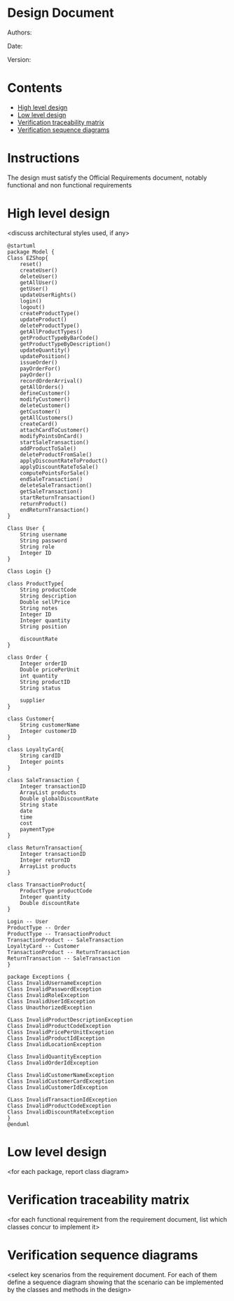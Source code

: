 # Design Document 


Authors: 

Date:

Version:


# Contents

- [High level design](#package-diagram)
- [Low level design](#class-diagram)
- [Verification traceability matrix](#verification-traceability-matrix)
- [Verification sequence diagrams](#verification-sequence-diagrams)

# Instructions

The design must satisfy the Official Requirements document, notably functional and non functional requirements

# High level design 

<discuss architectural styles used, if any>
<report package diagram>

```plantuml
@startuml
package Model {
Class EZShop{
    reset()
    createUser()
    deleteUser()
    getAllUser()
    getUser()
    updateUserRights()
    login()
    logout()
    createProductType()
    updateProduct()
    deleteProductType()
    getAllProductTypes()
    getProductTypeByBarCode()
    getProductTypeByDescription()
    updateQuantity()
    updatePosition()
    issueOrder()
    payOrderFor()
    payOrder()
    recordOrderArrival()
    getAllOrders()
    defineCustomer()
    modifyCustomer()
    deleteCustomer()
    getCustomer()
    getAllCustomers()
    createCard()
    attachCardToCustomer()
    modifyPointsOnCard()
    startSaleTransaction()
    addProductToSale()
    deleteProductFromSale()
    applyDiscountRateToProduct()
    applyDiscountRateToSale()
    computePointsForSale()
    endSaleTransaction()
    deleteSaleTransaction()
    getSaleTransaction()
    startReturnTransaction()
    returnProduct()
    endReturnTransaction()
}

Class User {
    String username
    String password
    String role
    Integer ID
}

Class Login {}

class ProductType{
    String productCode
    String description
    Double sellPrice
    String notes
    Integer ID
    Integer quantity
    String position

    discountRate
}

class Order {
    Integer orderID
    Double pricePerUnit
    int quantity
    String productID
    String status

    supplier
}

class Customer{
    String customerName
    Integer customerID
}

class LoyaltyCard{
    String cardID
    Integer points
}

class SaleTransaction {
    Integer transactionID
    ArrayList products
    Double globalDiscountRate
    String state
    date
    time
    cost
    paymentType
}

class ReturnTransaction{
    Integer transactionID
    Integer returnID
    ArrayList products
}

class TransactionProduct{
    ProductType productCode
    Integer quantity
    Double discountRate
}

Login -- User
ProductType -- Order
ProductType -- TransactionProduct
TransactionProduct -- SaleTransaction
LoyaltyCard -- Customer
TransactionProduct -- ReturnTransaction
ReturnTransaction -- SaleTransaction
}

package Exceptions {
Class InvalidUsernameException
Class InvalidPasswordException
Class InvalidRoleException
Class InvalidUserIdException
Class UnauthorizedException

CLass InvalidProductDescriptionException
Class InvalidProductCodeException
Class InvalidPricePerUnitException
Class InvalidProductIdException
Class InvalidLocationException

Class InvalidQuantityException
Class InvalidOrderIdException

Class InvalidCustomerNameException
Class InvalidCustomerCardException
Class InvalidCustomerIdException

CLass InvalidTransactionIdException
Class InvalidProductCodeException
Class InvalidDiscountRateException
}
@enduml
```




# Low level design

<for each package, report class diagram>









# Verification traceability matrix

\<for each functional requirement from the requirement document, list which classes concur to implement it>











# Verification sequence diagrams 
\<select key scenarios from the requirement document. For each of them define a sequence diagram showing that the scenario can be implemented by the classes and methods in the design>


